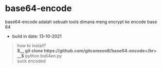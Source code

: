 # base64-encode
base64-encode adalah sebuah tools dimana meng encrypt ke encode base 64</br>
* build in date: 13-10-2021


> how to install?</br>
> __$__ git clone https://github.com/gitcomeon8/base64-encode</br>
> __$__ python bs64en.py</br>
> suck encoded</br>
